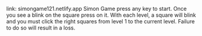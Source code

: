link: simongame121.netlify.app
Simon Game press any key to start.
Once you see a blink on the square press on it. 
With each level, a square will blink and you must click the right squares from level 1 to the current level.
Failure to do so will result in a loss.
